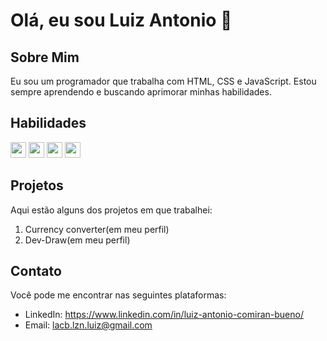 # Olá, eu sou Luiz Antonio 👋

## Sobre Mim
Eu sou um programador que trabalha com HTML, CSS e JavaScript. Estou sempre aprendendo e buscando aprimorar minhas habilidades.

## Habilidades
<p>
  <img src="https://img.shields.io/badge/HTML-239120?style=for-the-badge&logo=html5&logoColor=white" height="25" /> 
  <img src="https://img.shields.io/badge/CSS-239120?&style=for-the-badge&logo=css3&logoColor=white" height="25" />
  <img src="https://img.shields.io/badge/JavaScript-239120?style=for-the-badge&logo=javascript&logoColor=white" height="25" />
  <img src="(https://img.shields.io/badge/node.js-6DA55F?style=for-the-badge&logo=node.js&logoColor=white)" height="25"/>
  
</p>

## Projetos
Aqui estão alguns dos projetos em que trabalhei:

1. Currency converter(em meu perfil)
2. Dev-Draw(em meu perfil)

## Contato
Você pode me encontrar nas seguintes plataformas:

- LinkedIn: <a>https://www.linkedin.com/in/luiz-antonio-comiran-bueno/</a>
- Email: lacb.lzn.luiz@gmail.com
